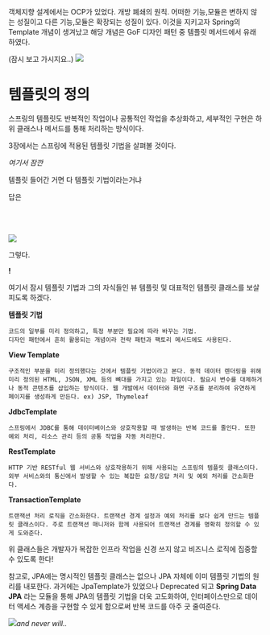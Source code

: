 객체지향 설계에서는 OCP가 있었다.
개방 폐쇄의 원칙.
어떠한 기능,모듈은 변하지 않는 성질이고 다른 기능,모듈은 확장되는 성질이 있다. 이것을 지키고자 Spring의 Template 개념이 생겨났고 해당 개념은 GoF 디자인 패턴 중 템플릿 메서드에서 유래하였다. 


(잠시 보고 가시지요..)
![](https://velog.velcdn.com/images/ykky2115/post/3e30ec2b-3558-44c2-9c15-0c7d8f819455/image.png)

# 템플릿의 정의

스프링의 템플릿도 반복적인 작업이나 공통적인 작업을 추상화하고, 세부적인 구현은 하위 클래스나 메서드를 통해 처리하는 방식이다. 

3장에서는 스프링에 적용된 템플릿 기법을 살펴볼 것이다. 


_여기서 잠깐_

템플릿 들어간 거면 다 템플릿 기법이라는거냐

답은 
</br>
</br>
</br>
</br>

![](https://velog.velcdn.com/images/ykky2115/post/f307ed4e-2491-4aa7-8d73-db02c800c09b/image.png)


그렇다.

**!**

여기서 잠시 템플릿 기법과 그의 자식들인 뷰 템플릿 및 대표적인 템플릿 클래스를 보살피도록 하겠다. 

**템플릿 기법**
    
    코드의 일부를 미리 정의하고, 특정 부분만 필요에 따라 바꾸는 기법. 
    디자인 패턴에서 흔히 활용되는 개념이라 전략 패턴과 팩토리 메서드에도 사용된다.

**View Template**

    구조적인 부분을 미리 정의했다는 것에서 템플릿 기법이라고 본다. 동적 데이터 렌더링을 위해 미리 정의된 HTML, JSON, XML 등의 뼈대를 가지고 있는 파일이다. 필요시 변수를 대체하거나 동적 콘텐츠를 삽입하는 방식이다. 웹 개발에서 데이터와 화면 구조를 분리하여 유연하게 페이지를 생성하게 만든다. ex) JSP, Thymeleaf

**JdbcTemplate**

    스프링에서 JDBC를 통해 데이터베이스와 상호작용할 때 발생하는 반복 코드를 줄인다. 또한 예외 처리, 리소스 관리 등의 공통 작업을 자동 처리한다. 
    

**RestTemplate**

    HTTP 기반 RESTful 웹 서비스와 상호작용하기 위해 사용되는 스프링의 템플릿 클래스이다. 외부 서비스와의 통신에서 발생할 수 있는 복잡한 요청/응답 처리 및 예외 처리를 간소화한다.

**TransactionTemplate**

    트랜잭션 처리 로직을 간소화한다. 트랜잭션 경계 설정과 예외 처리를 보다 쉽게 만드는 템플릿 클래스이다. 주로 트랜잭션 매니저와 함께 사용되어 트랜잭션 경계를 명확히 정의할 수 있게 도와준다.
    
    
위 클래스들은 개발자가 복잡한 인프라 작업을 신경 쓰지 않고 비즈니스 로직에 집중할 수 있도록 한다!

참고로, JPA에는 명시적인 템플릿 클래스는 없으나 JPA 자체에 이미 템플릿 기법의 원리를 내포한다. 
과거에는 JpaTemplate가 있었으나 Deprecated 되고 **Spring Data JPA** 라는 모듈을 통해 JPA의 템플릿 기법을 더욱 고도화하여, 인터페이스만으로 데이터 액세스 계층을 구현할 수 있게 함으로써 반복 코드를 아주 굿 줄여준다. 

![](https://velog.velcdn.com/images/ykky2115/post/31b417fb-a687-4278-a5c4-ce640d79ad6a/image.png)_and never will.._

